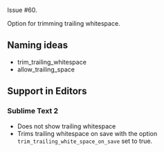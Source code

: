 Issue #60.

Option for trimming trailing whitespace.


## Naming ideas

- trim_trailing_whitespace
- allow_trailing_space


## Support in Editors

### Sublime Text 2

- Does not show trailing whitespace
- Trims trailing whitespace on save with the option `trim_trailing_white_space_on_save` set to true.